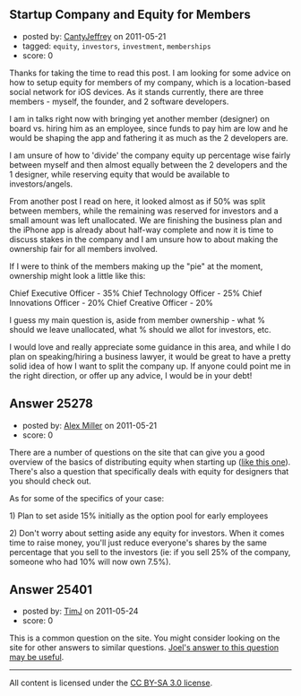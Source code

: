 ## Startup Company and Equity for Members

- posted by: [CantyJeffrey](https://stackexchange.com/users/-1/10663-cantyjeffrey) on 2011-05-21
- tagged: `equity`, `investors`, `investment`, `memberships`
- score: 0

Thanks for taking the time to read this post. I am looking for some advice on how to setup equity for members of my company, which is a location-based social network for iOS devices. As it stands currently, there are three members - myself, the founder, and 2 software developers. 

I am in talks right now with bringing yet another member (designer) on board vs. hiring him as an employee, since funds to pay him are low and he would be shaping the app and fathering it as much as the 2 developers are.

I am unsure of how to 'divide' the company equity up percentage wise fairly between myself and then almost equally between the 2 developers and the 1 designer, while reserving equity that would be available to investors/angels. 

From another post I read on here, it looked almost as if 50% was split between members, while the remaining was reserved for investors and a small amount was left unallocated. We are finishing the business plan and the iPhone app is already about half-way complete and now it is time to discuss stakes in the company and I am unsure how to about making the ownership fair for all members involved.

If I were to think of the members making up the "pie" at the moment, ownership might look a little like this:

Chief Executive Officer - 35%
Chief Technology Officer - 25%
Chief Innovations Officer - 20%
Chief Creative Officer - 20%

I guess my main question is, aside from member ownership - what % should we leave unallocated, what % should we allot for investors, etc. 

I would love and really appreciate some guidance in this area, and while I do plan on speaking/hiring a business lawyer, it would be great to have a pretty solid idea of how I want to split the company up. If anyone could point me in the right direction, or offer up any advice, I would be in your debt! 




## Answer 25278

- posted by: [Alex Miller](https://stackexchange.com/users/-1/8839-alex-miller) on 2011-05-21
- score: 0

<p>There are a number of questions on the site that can give you a good overview of the basics of distributing equity when starting up (<a href="http://answers.onstartups.com/questions/21045/equity-distribution-in-an-early-stage">like this one</a>).  There's also a question that specifically deals with equity for designers that you should check out.</p>

<p>As for some of the specifics of your case:</p>

<p>1) Plan to set aside 15% initially as the option pool for early employees</p>

<p>2) Don't worry about setting aside any equity for investors.  When it comes time to raise money, you'll just reduce everyone's shares by the same percentage that you sell to the investors (ie: if you sell 25% of the company, someone who had 10% will now own 7.5%).</p>



## Answer 25401

- posted by: [TimJ](https://stackexchange.com/users/-1/1172-timj) on 2011-05-24
- score: 0

<p>This is a common question on the site.  You might consider looking on the site for other answers to similar questions.  <a href="http://answers.onstartups.com/questions/6949/forming-a-new-software-startup-how-do-i-allocate-ownership-fairly/23326#23326">Joel's answer to this question may be useful</a>.</p>




---

All content is licensed under the [CC BY-SA 3.0 license](https://creativecommons.org/licenses/by-sa/3.0/).
